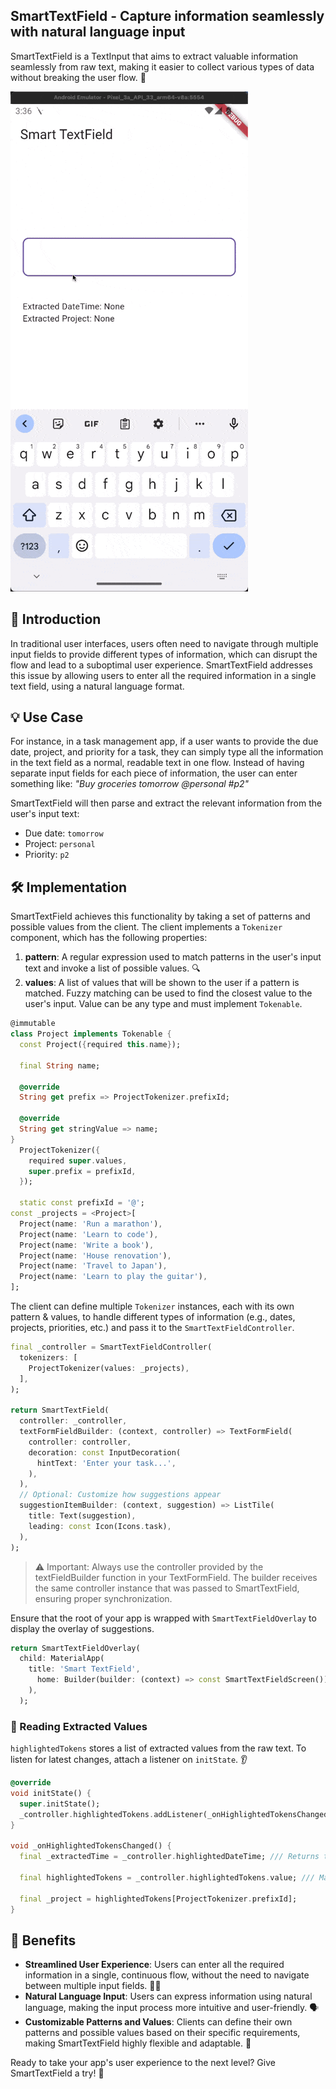 ## SmartTextField - Capture information seamlessly with natural language input

SmartTextField is a TextInput that aims to extract valuable information seamlessly from raw text, making it easier to collect various types of data without breaking the user flow. 🚀

![SmartTextField Demo](https://raw.githubusercontent.com/Yogi-7y/Project-Y/main/assets/smart_textfield/smart_textfield_demo.gif)

## 🌟 Introduction

In traditional user interfaces, users often need to navigate through multiple input fields to provide different types of information, which can disrupt the flow and lead to a suboptimal user experience. SmartTextField addresses this issue by allowing users to enter all the required information in a single text field, using a natural language format.

## 💡 Use Case

For instance, in a task management app, if a user wants to provide the due date, project, and priority for a task, they can simply type all the information in the text field as a normal, readable text in one flow. Instead of having separate input fields for each piece of information, the user can enter something like: _"Buy groceries tomorrow @personal #p2"_

SmartTextField will then parse and extract the relevant information from the user's input text:

- Due date: `tomorrow`
- Project: `personal`
- Priority: `p2`

## 🛠️ Implementation

SmartTextField achieves this functionality by taking a set of patterns and possible values from the client. The client implements a `Tokenizer` component, which has the following properties:

1. **pattern**: A regular expression used to match patterns in the user's input text and invoke a list of possible values. 🔍
2. **values**: A list of values that will be shown to the user if a pattern is matched. Fuzzy matching can be used to find the closest value to the user's input. Value can be any type and must implement `Tokenable`.

```dart
@immutable
class Project implements Tokenable {
  const Project({required this.name});

  final String name;

  @override
  String get prefix => ProjectTokenizer.prefixId;

  @override
  String get stringValue => name;
}
  ProjectTokenizer({
    required super.values,
    super.prefix = prefixId,
  });

  static const prefixId = '@';
const _projects = <Project>[
  Project(name: 'Run a marathon'),
  Project(name: 'Learn to code'),
  Project(name: 'Write a book'),
  Project(name: 'House renovation'),
  Project(name: 'Travel to Japan'),
  Project(name: 'Learn to play the guitar'),
];

```

The client can define multiple `Tokenizer` instances, each with its own pattern & values, to handle different types of information (e.g., dates, projects, priorities, etc.) and pass it to the `SmartTextFieldController`.

```dart
final _controller = SmartTextFieldController(
  tokenizers: [
    ProjectTokenizer(values: _projects),
  ],
);

return SmartTextField(
  controller: _controller,
  textFormFieldBuilder: (context, controller) => TextFormField(
    controller: controller,
    decoration: const InputDecoration(
      hintText: 'Enter your task...',
    ),
  ),
  // Optional: Customize how suggestions appear
  suggestionItemBuilder: (context, suggestion) => ListTile(
    title: Text(suggestion),
    leading: const Icon(Icons.task),
  ),
);

```

> ⚠️ Important: Always use the controller provided by the textFieldBuilder function in your TextFormField. The builder receives the same controller instance that was passed to SmartTextField, ensuring proper synchronization.

Ensure that the root of your app is wrapped with `SmartTextFieldOverlay` to display the overlay of suggestions.

```dart
return SmartTextFieldOverlay(
  child: MaterialApp(
    title: 'Smart TextField',
      home: Builder(builder: (context) => const SmartTextFieldScreen()),
    ),
  );
```

### 📖 Reading Extracted Values

`highlightedTokens` stores a list of extracted values from the raw text. To listen for latest changes, attach a listener on `initState`. 👂

```dart
@override
void initState() {
  super.initState();
  _controller.highlightedTokens.addListener(_onHighlightedTokensChanged);
}

void _onHighlightedTokensChanged() {
  final _extractedTime = _controller.highlightedDateTime; /// Returns the extracted DateTime from the raw text.

  final highlightedTokens = _controller.highlightedTokens.value; /// Map of extracted tokens that can be looked up by their prefix.

  final _project = highlightedTokens[ProjectTokenizer.prefixId];
}
```

## 🚀 Benefits

- **Streamlined User Experience**: Users can enter all the required information in a single, continuous flow, without the need to navigate between multiple input fields. 🏃‍♀️
- **Natural Language Input**: Users can express information using natural language, making the input process more intuitive and user-friendly. 🗣️
- **Customizable Patterns and Values**: Clients can define their own patterns and possible values based on their specific requirements, making SmartTextField highly flexible and adaptable. 🔧

Ready to take your app's user experience to the next level? Give SmartTextField a try! 🎉
